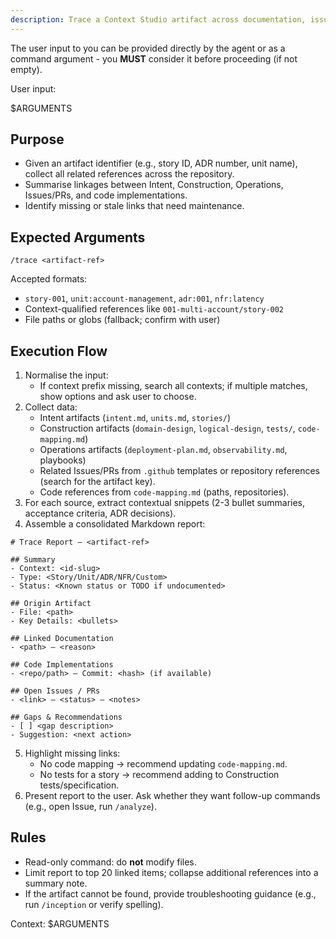 ```yaml
---
description: Trace a Context Studio artifact across documentation, issues, and code mappings to provide end-to-end visibility.
---
```


The user input to you can be provided directly by the agent or as a command argument - you **MUST** consider it before proceeding (if not empty).

User input:

$ARGUMENTS

## Purpose
- Given an artifact identifier (e.g., story ID, ADR number, unit name), collect all related references across the repository.
- Summarise linkages between Intent, Construction, Operations, Issues/PRs, and code implementations.
- Identify missing or stale links that need maintenance.

## Expected Arguments
`/trace <artifact-ref>`

Accepted formats:
- `story-001`, `unit:account-management`, `adr:001`, `nfr:latency`
- Context-qualified references like `001-multi-account/story-002`
- File paths or globs (fallback; confirm with user)

## Execution Flow
1. Normalise the input:
   - If context prefix missing, search all contexts; if multiple matches, show options and ask user to choose.
2. Collect data:
   - Intent artifacts (`intent.md`, `units.md`, `stories/`)
   - Construction artifacts (`domain-design`, `logical-design`, `tests/`, `code-mapping.md`)
   - Operations artifacts (`deployment-plan.md`, `observability.md`, playbooks)
   - Related Issues/PRs from `.github` templates or repository references (search for the artifact key).
   - Code references from `code-mapping.md` (paths, repositories).
3. For each source, extract contextual snippets (2-3 bullet summaries, acceptance criteria, ADR decisions).
4. Assemble a consolidated Markdown report:
```
# Trace Report — <artifact-ref>

## Summary
- Context: <id-slug>
- Type: <Story/Unit/ADR/NFR/Custom>
- Status: <Known status or TODO if undocumented>

## Origin Artifact
- File: <path>
- Key Details: <bullets>

## Linked Documentation
- <path> — <reason>

## Code Implementations
- <repo/path> — Commit: <hash> (if available)

## Open Issues / PRs
- <link> — <status> — <notes>

## Gaps & Recommendations
- [ ] <gap description>
- Suggestion: <next action>
```
5. Highlight missing links:
   - No code mapping → recommend updating `code-mapping.md`.
   - No tests for a story → recommend adding to Construction tests/specification.
6. Present report to the user. Ask whether they want follow-up commands (e.g., open Issue, run `/analyze`).

## Rules
- Read-only command: do **not** modify files.
- Limit report to top 20 linked items; collapse additional references into a summary note.
- If the artifact cannot be found, provide troubleshooting guidance (e.g., run `/inception` or verify spelling).

Context: $ARGUMENTS
